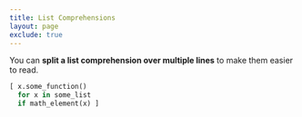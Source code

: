 ```yaml
---
title: List Comprehensions
layout: page
exclude: true
---
```


You can **split a list comprehension over multiple lines** to make them easier to read.
```python
[ x.some_function()
  for x in some_list
  if math_element(x) ]
```
<!--stackedit_data:
eyJoaXN0b3J5IjpbNTAwNTcwNzMwLC0xMTI2MjYzNTQ2XX0=
-->